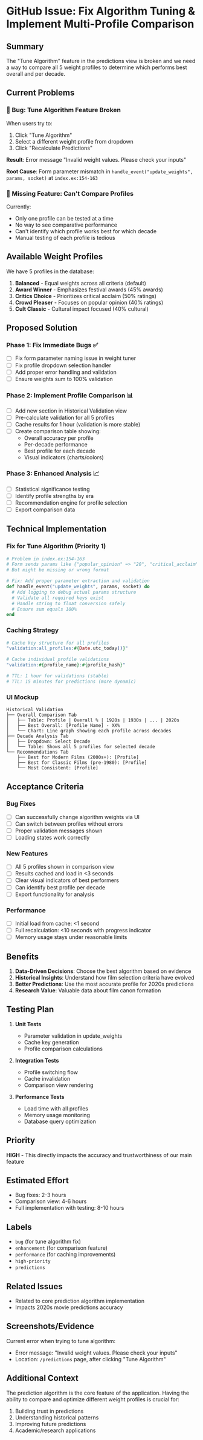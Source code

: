 # GitHub Issue: Fix Algorithm Tuning & Implement Multi-Profile Comparison

## Summary
The "Tune Algorithm" feature in the predictions view is broken and we need a way to compare all 5 weight profiles to determine which performs best overall and per decade.

## Current Problems

### 🐛 Bug: Tune Algorithm Feature Broken
When users try to:
1. Click "Tune Algorithm" 
2. Select a different weight profile from dropdown
3. Click "Recalculate Predictions"

**Result**: Error message "Invalid weight values. Please check your inputs"

**Root Cause**: Form parameter mismatch in `handle_event("update_weights", params, socket)` at `index.ex:154-163`

### 🚫 Missing Feature: Can't Compare Profiles
Currently:
- Only one profile can be tested at a time
- No way to see comparative performance
- Can't identify which profile works best for which decade
- Manual testing of each profile is tedious

## Available Weight Profiles
We have 5 profiles in the database:
1. **Balanced** - Equal weights across all criteria (default)
2. **Award Winner** - Emphasizes festival awards (45% awards)
3. **Critics Choice** - Prioritizes critical acclaim (50% ratings)
4. **Crowd Pleaser** - Focuses on popular opinion (40% ratings)
5. **Cult Classic** - Cultural impact focused (40% cultural)

## Proposed Solution

### Phase 1: Fix Immediate Bugs ✅
- [ ] Fix form parameter naming issue in weight tuner
- [ ] Fix profile dropdown selection handler
- [ ] Add proper error handling and validation
- [ ] Ensure weights sum to 100% validation

### Phase 2: Implement Profile Comparison 📊
- [ ] Add new section in Historical Validation view
- [ ] Pre-calculate validation for all 5 profiles
- [ ] Cache results for 1 hour (validation is more stable)
- [ ] Create comparison table showing:
  - Overall accuracy per profile
  - Per-decade performance
  - Best profile for each decade
  - Visual indicators (charts/colors)

### Phase 3: Enhanced Analysis 📈
- [ ] Statistical significance testing
- [ ] Identify profile strengths by era
- [ ] Recommendation engine for profile selection
- [ ] Export comparison data

## Technical Implementation

### Fix for Tune Algorithm (Priority 1)
```elixir
# Problem in index.ex:154-163
# Form sends params like {"popular_opinion" => "20", "critical_acclaim" => "20", ...}
# But might be missing or wrong format

# Fix: Add proper parameter extraction and validation
def handle_event("update_weights", params, socket) do
  # Add logging to debug actual params structure
  # Validate all required keys exist
  # Handle string to float conversion safely
  # Ensure sum equals 100%
end
```

### Caching Strategy
```elixir
# Cache key structure for all profiles
"validation:all_profiles:#{Date.utc_today()}"

# Cache individual profile validations
"validation:#{profile_name}:#{profile_hash}"

# TTL: 1 hour for validations (stable)
# TTL: 15 minutes for predictions (more dynamic)
```

### UI Mockup
```
Historical Validation
├── Overall Comparison Tab
│   ├── Table: Profile | Overall % | 1920s | 1930s | ... | 2020s
│   ├── Best Overall: [Profile Name] - XX%
│   └── Chart: Line graph showing each profile across decades
├── Decade Analysis Tab
│   ├── Dropdown: Select Decade
│   └── Table: Shows all 5 profiles for selected decade
└── Recommendations Tab
    ├── Best for Modern Films (2000s+): [Profile]
    ├── Best for Classic Films (pre-1980): [Profile]
    └── Most Consistent: [Profile]
```

## Acceptance Criteria

### Bug Fixes
- [ ] Can successfully change algorithm weights via UI
- [ ] Can switch between profiles without errors
- [ ] Proper validation messages shown
- [ ] Loading states work correctly

### New Features
- [ ] All 5 profiles shown in comparison view
- [ ] Results cached and load in <3 seconds
- [ ] Clear visual indicators of best performers
- [ ] Can identify best profile per decade
- [ ] Export functionality for analysis

### Performance
- [ ] Initial load from cache: <1 second
- [ ] Full recalculation: <10 seconds with progress indicator
- [ ] Memory usage stays under reasonable limits

## Benefits

1. **Data-Driven Decisions**: Choose the best algorithm based on evidence
2. **Historical Insights**: Understand how film selection criteria have evolved
3. **Better Predictions**: Use the most accurate profile for 2020s predictions
4. **Research Value**: Valuable data about film canon formation

## Testing Plan

1. **Unit Tests**
   - Parameter validation in update_weights
   - Cache key generation
   - Profile comparison calculations

2. **Integration Tests**
   - Profile switching flow
   - Cache invalidation
   - Comparison view rendering

3. **Performance Tests**
   - Load time with all profiles
   - Memory usage monitoring
   - Database query optimization

## Priority
**HIGH** - This directly impacts the accuracy and trustworthiness of our main feature

## Estimated Effort
- Bug fixes: 2-3 hours
- Comparison view: 4-6 hours
- Full implementation with testing: 8-10 hours

## Labels
- `bug` (for tune algorithm fix)
- `enhancement` (for comparison feature)
- `performance` (for caching improvements)
- `high-priority`
- `predictions`

## Related Issues
- Related to core prediction algorithm implementation
- Impacts 2020s movie predictions accuracy

## Screenshots/Evidence
Current error when trying to tune algorithm:
- Error message: "Invalid weight values. Please check your inputs"
- Location: `/predictions` page, after clicking "Tune Algorithm"

## Additional Context
The prediction algorithm is the core feature of the application. Having the ability to compare and optimize different weight profiles is crucial for:
1. Building trust in predictions
2. Understanding historical patterns
3. Improving future predictions
4. Academic/research applications